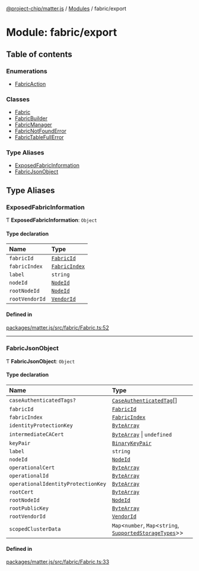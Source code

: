 [@project-chip/matter.js](../README.md) / [Modules](../modules.md) / fabric/export

# Module: fabric/export

## Table of contents

### Enumerations

- [FabricAction](../enums/fabric_export.FabricAction.md)

### Classes

- [Fabric](../classes/fabric_export.Fabric.md)
- [FabricBuilder](../classes/fabric_export.FabricBuilder.md)
- [FabricManager](../classes/fabric_export.FabricManager.md)
- [FabricNotFoundError](../classes/fabric_export.FabricNotFoundError.md)
- [FabricTableFullError](../classes/fabric_export.FabricTableFullError.md)

### Type Aliases

- [ExposedFabricInformation](fabric_export.md#exposedfabricinformation)
- [FabricJsonObject](fabric_export.md#fabricjsonobject)

## Type Aliases

### ExposedFabricInformation

Ƭ **ExposedFabricInformation**: `Object`

#### Type declaration

| Name | Type |
| :------ | :------ |
| `fabricId` | [`FabricId`](datatype_export.md#fabricid) |
| `fabricIndex` | [`FabricIndex`](datatype_export.md#fabricindex) |
| `label` | `string` |
| `nodeId` | [`NodeId`](datatype_export.md#nodeid) |
| `rootNodeId` | [`NodeId`](datatype_export.md#nodeid) |
| `rootVendorId` | [`VendorId`](datatype_export.md#vendorid) |

#### Defined in

[packages/matter.js/src/fabric/Fabric.ts:52](https://github.com/project-chip/matter.js/blob/3adaded6/packages/matter.js/src/fabric/Fabric.ts#L52)

___

### FabricJsonObject

Ƭ **FabricJsonObject**: `Object`

#### Type declaration

| Name | Type |
| :------ | :------ |
| `caseAuthenticatedTags?` | [`CaseAuthenticatedTag`](datatype_export.md#caseauthenticatedtag)[] |
| `fabricId` | [`FabricId`](datatype_export.md#fabricid) |
| `fabricIndex` | [`FabricIndex`](datatype_export.md#fabricindex) |
| `identityProtectionKey` | [`ByteArray`](util_export.md#bytearray) |
| `intermediateCACert` | [`ByteArray`](util_export.md#bytearray) \| `undefined` |
| `keyPair` | [`BinaryKeyPair`](crypto_export.md#binarykeypair) |
| `label` | `string` |
| `nodeId` | [`NodeId`](datatype_export.md#nodeid) |
| `operationalCert` | [`ByteArray`](util_export.md#bytearray) |
| `operationalId` | [`ByteArray`](util_export.md#bytearray) |
| `operationalIdentityProtectionKey` | [`ByteArray`](util_export.md#bytearray) |
| `rootCert` | [`ByteArray`](util_export.md#bytearray) |
| `rootNodeId` | [`NodeId`](datatype_export.md#nodeid) |
| `rootPublicKey` | [`ByteArray`](util_export.md#bytearray) |
| `rootVendorId` | [`VendorId`](datatype_export.md#vendorid) |
| `scopedClusterData` | `Map`\<`number`, `Map`\<`string`, [`SupportedStorageTypes`](storage_export.md#supportedstoragetypes)\>\> |

#### Defined in

[packages/matter.js/src/fabric/Fabric.ts:33](https://github.com/project-chip/matter.js/blob/3adaded6/packages/matter.js/src/fabric/Fabric.ts#L33)
